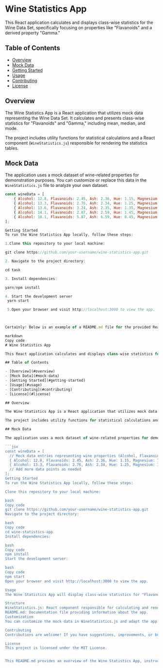 # Wine Statistics App

This React application calculates and displays class-wise statistics for the Wine Data Set, specifically focusing on properties like "Flavanoids" and a derived property "Gamma."

## Table of Contents

- [Overview](#overview)
- [Mock Data](#mock-data)
- [Getting Started](#getting-started)
- [Usage](#usage)
- [Contributing](#contributing)
- [License](#license)

## Overview

The Wine Statistics App is a React application that utilizes mock data representing the Wine Data Set. It calculates and presents class-wise statistics for "Flavanoids" and "Gamma," including mean, median, and mode.

The project includes utility functions for statistical calculations and a React component (`WineStatistics.js`) responsible for rendering the statistics tables.

## Mock Data

The application uses a mock dataset of wine-related properties for demonstration purposes. You can customize or replace this data in the `WineStatistics.js` file to analyze your own dataset.

```jsx
const wineData = [
    { Alcohol: 12.8, Flavanoids: 2.45, Ash: 2.36, Hue: 1.15, Magnesium: 127, Class: 1 },
    { Alcohol: 13.3, Flavanoids: 2.76, Ash: 2.34, Hue: 1.25, Magnesium: 118, Class: 1 },
    { Alcohol: 13.6, Flavanoids: 3.24, Ash: 2.35, Hue: 1.35, Magnesium: 112, Class: 4 },
    { Alcohol: 14.1, Flavanoids: 2.87, Ash: 2.59, Hue: 1.45, Magnesium: 115, Class: 2 },
    { Alcohol: 18.1, Flavanoids: 5.87, Ash: 6.59, Hue: 0.45, Magnesium: 150, Class: 3 },
];

Getting Started
To run the Wine Statistics App locally, follow these steps:

1.Clone this repository to your local machine:

git clone https://github.com/your-username/wine-statistics-app.git

2. Navigate to the project directory:

cd task

3. Install dependencies:

yarn/npm install

4. Start the development server
 yarn start

 5.Open your browser and visit http://localhost:3000 to view the app.


 
Certainly! Below is an example of a README.md file for the provided React component that calculates and displays statistics for a Wine Data Set:

markdown
Copy code
# Wine Statistics App

This React application calculates and displays class-wise statistics for the Wine Data Set, specifically focusing on properties like "Flavanoids" and a derived property "Gamma."

## Table of Contents

- [Overview](#overview)
- [Mock Data](#mock-data)
- [Getting Started](#getting-started)
- [Usage](#usage)
- [Contributing](#contributing)
- [License](#license)

## Overview

The Wine Statistics App is a React application that utilizes mock data representing the Wine Data Set. It calculates and presents class-wise statistics for "Flavanoids" and "Gamma," including mean, median, and mode.

The project includes utility functions for statistical calculations and a React component (`WineStatistics.js`) responsible for rendering the statistics tables.

## Mock Data

The application uses a mock dataset of wine-related properties for demonstration purposes. You can customize or replace this data in the `WineStatistics.js` file to analyze your own dataset.

```jsx
const wineData = [
  // Mock data entries representing wine properties (Alcohol, Flavanoids, Ash, Hue, Magnesium, Class)
  { Alcohol: 12.8, Flavanoids: 2.45, Ash: 2.36, Hue: 1.15, Magnesium: 127, Class: 1 },
  { Alcohol: 13.3, Flavanoids: 2.76, Ash: 2.34, Hue: 1.25, Magnesium: 118, Class: 1 },
  // Add more data points as needed
];
Getting Started
To run the Wine Statistics App locally, follow these steps:

Clone this repository to your local machine:

bash
Copy code
git clone https://github.com/your-username/wine-statistics-app.git
Navigate to the project directory:

bash
Copy code
cd wine-statistics-app
Install dependencies:

bash
Copy code
npm install
Start the development server:

bash
Copy code
npm start
Open your browser and visit http://localhost:3000 to view the app.

Usage
The Wine Statistics App will display class-wise statistics for "Flavanoids" and "Gamma" in a tabular format. The statistics include mean, median, and mode for each class.

Structure
WineStatistics.js: React component responsible for calculating and rendering statistics.
README.md: Documentation file providing information about the app.
Customization
You can customize the mock data in WineStatistics.js and adapt the app to analyze different datasets with similar properties.

Contributing
Contributions are welcome! If you have suggestions, improvements, or bug fixes, please open an issue or submit a pull request.

License
This project is licensed under the MIT License.


This README.md provides an overview of the Wine Statistics App, instructions for getting started, details about the mock data, and information on customization, contributing, and licensing. You can customize it further based on your specific needs.
